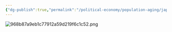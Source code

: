 ```yaml
---
{"dg-publish":true,"permalink":"/political-economy/population-aging/japan/"}
---
```


![968b87a9eb1c77912a59d219f6c1c52.png](/img/user/Pictures%20and%20Photos/968b87a9eb1c77912a59d219f6c1c52.png)


